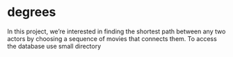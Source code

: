 # degrees
In this project, we’re interested in finding the shortest path between any two actors by choosing a sequence of movies that connects them.
To access the database use small directory
